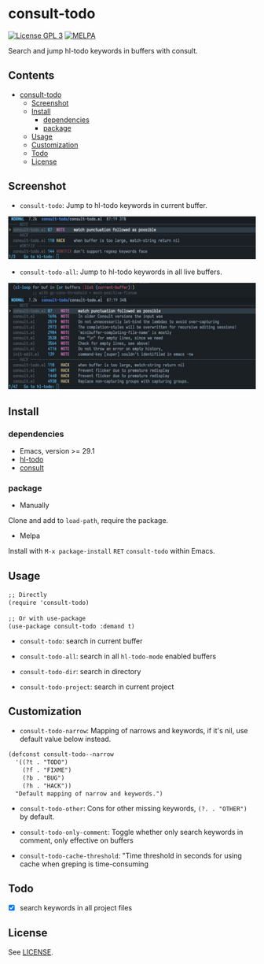 # consult-todo

[![License GPL 3](https://img.shields.io/badge/license-GPL_3-green.svg?style=flat)](LICENSE)
[![MELPA](http://melpa.org/packages/consult-todo-badge.svg)](http://melpa.org/#/consult-todo)

Search and jump hl-todo keywords in buffers with consult.

<!-- markdown-toc start -->

## Contents

- [consult-todo](#consult-todo)
  - [Screenshot](#screenshot)
  - [Install](#install)
    - [dependencies](#dependencies)
    - [package](#package)
  - [Usage](#usage)
  - [Customization](#customization)
  - [Todo](#todo)
  - [License](#license)

<!-- markdown-toc end -->

## Screenshot

- `consult-todo`: Jump to hl-todo keywords in current buffer.

![consult-todo](image/consult-todo.jpg)

- `consult-todo-all`: Jump to hl-todo keywords in all live buffers.

![consult-todo-all](image/consult-todo-all.jpg)

## Install

### dependencies

- Emacs, version >= 29.1
- [hl-todo](https://github.com/tarsius/hl-todo)
- [consult](https://github.com/minad/consult)

### package

- Manually

Clone and add to `load-path`, require the package.

- Melpa

Install with `M-x package-install` `RET` `consult-todo` within Emacs.

## Usage

```elisp
;; Directly
(require 'consult-todo)

;; Or with use-package
(use-package consult-todo :demand t)
```

- `consult-todo`: search in current buffer

- `consult-todo-all`: search in all `hl-todo-mode` enabled buffers

- `consult-todo-dir`: search in directory

- `consult-todo-project`: search in current project

## Customization

- `consult-todo-narrow`: Mapping of narrows and keywords, if it's nil, use default value below instead.

```emacs-lisp
(defconst consult-todo--narrow
  '((?t . "TODO")
    (?f . "FIXME")
    (?b . "BUG")
    (?h . "HACK"))
  "Default mapping of narrow and keywords.")
```

- `consult-todo-other`: Cons for other missing keywords, `(?. . "OTHER")` by default.

- `consult-todo-only-comment`: Toggle whether only search keywords in comment, only effective on buffers

- `consult-todo-cache-threshold`: "Time threshold in seconds for using cache when greping is time-consuming

## Todo

- [x] search keywords in all project files

## License

See [LICENSE](LICENSE).

[melpa]: http://melpa.org/#/consult-todo
